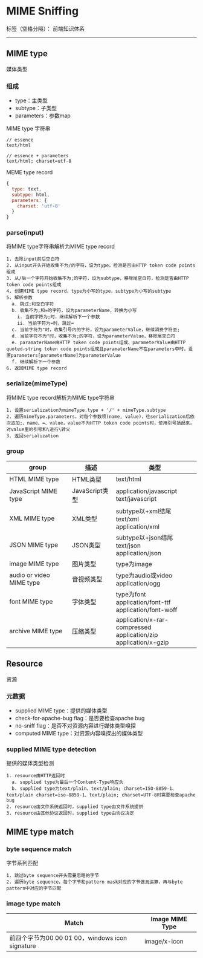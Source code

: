 # MIME Sniffing

标签（空格分隔）： 前端知识体系

---

## MIME type

媒体类型

### 组成

* type：主类型
* subtype：子类型
* parameters：参数map

MIME type 字符串

```
// essence
text/html

// essence + parameters
text/html; charset=utf-8
```

MEME type record

```javascript
{
  type: text,
  subtype: html,
  parameters: {
    charset: 'utf-8'
  }
}
```

### parse(input)

将MIME type字符串解析为MIME type record

```
1. 去除input前后空白符
2. 从input开头开始收集不为/的字符，设为type，检测是否由HTTP token code points组成
3. 从/后一个字符开始收集不为;的字符，设为subtype，移除尾空白符，检测是否由HTTP token code points组成
4. 创建MIME type record，type为小写的type，subtype为小写的subtype
5. 解析参数
  a. 跳过;和空白字符
  b. 收集不为;和=的字符，设为parameterName，转换为小写
    i. 当前字符为;时，继续解析下一个参数
    ii. 当前字符为=时，跳过=
  c. 当前字符为"时，收集引号内的字符，设为parameterValue，继续消费字符至;
  d. 当前字符不为"时，收集不为;的字符，设为parameterValue，移除尾空白符
  e. paramaterName由HTTP token code points组成、parameterValue由HTTP quoted-string token code points组成且paramaterName不在parameters中时，设置parameters[parameterName]为parameterValue
  f. 继续解析下一个参数
6. 返回MIME type record
```

### serialize(mimeType)

将MIME type record解析为MIME type字符串

```
1. 设置serialization为mimeType.type + '/' + mimeType.subtype
2. 遍历mimeType.parameters，对每个参数项(name, value)，往serialization后依次追加;、name、=、value，value不为HTTP token code points时，使用引号括起来，对value里的引号和\进行\转义
3. 返回serialization
```

### group

| group | 描述 | 类型 |
| --- | --- | --- |
| HTML MIME type | HTML类型 | text/html |
| JavaScript MIME type | JavaScript类型 | application/javascript<br/>text/javascript |
| XML MIME type | XML类型 | subtype以+xml结尾<br/>text/xml<br/>application/xml |
| JSON MIME type | JSON类型 | subtype以+json结尾<br/>text/json<br/>application/json |
| image MIME type | 图片类型 | type为image |
| audio or video MIME type | 音视频类型 | type为audio或video<br/>application/ogg |
| font MIME type | 字体类型 | type为font<br/>application/font-ttf<br/>application/font-woff |
| archive MIME type | 压缩类型 | application/x-rar-compressed<br/>application/zip<br/>application/x-gzip |

## Resource

资源

### 元数据

* supplied MIME type：提供的媒体类型
* check-for-apache-bug flag：是否要检查apache bug
* no-sniff flag：是否不对资源内容进行媒体类型嗅探
* computed MIME type：对资源内容嗅探出的媒体类型

### supplied MIME type detection

提供的媒体类型检测

```
1. resource由HTTP返回时
  a. supplied type为最后一个Content-Type响应头
  b. supplied type为text/plain、text/plain; charset=ISO-8859-1、text/plain charset=iso-8859-1、text/plain; charset=UTF-8时需要检查apache bug
2. resource由文件系统返回时，supplied type由文件系统提供
3. resource由其他协议返回时，supplied type由协议决定
```

## MIME type match

### byte sequence match

字节系列匹配

```
1. 跳过byte sequence开头需要忽略的字节
2. 遍历byte sequence，每个字节和pattern mask对应的字节做且运算，再与byte pattern中对应的字节匹配
```

### image type match

| Match | Image MIME Type |
| --- | --- |
| 前四个字节为00 00 01 00，windows icon signature | image/x-icon |
